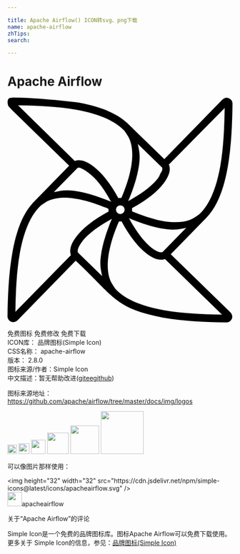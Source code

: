 ```yaml
---

title: Apache Airflow() ICON转svg、png下载
name: apache-airflow
zhTips: 
search: 

---
```


# Apache Airflow  <small style="font-size: 60%;font-weight: 100"></small>

<div id="svg" class="svg-wrap">
<svg role="img" xmlns="http://www.w3.org/2000/svg" viewBox="0 0 24 24"><title>Apache Airflow icon</title><path d="M12.033 10.713c-.691 0-1.263.564-1.263 1.255 0 .69.572 1.262 1.263 1.262a1.258 1.258 0 000-2.517zm0 .797c.258 0 .457.2.457.458s-.2.458-.457.458c-.259 0-.458-.2-.458-.458s.199-.458.458-.458zM.65.001C.577.001.544.013.3.041.053.07-.027.364.03.673c.055.31.072.205.196.384.124.18 4.228 4.144 6.352 6.216l-3.625 3.72-.133.133-.007.008c-1.25 1.282-1.91 3.251-2.296 5.433C.13 18.748.03 21.161 0 23.35a.63.63 0 00.554.62.757.757 0 00.118 0 .608.608 0 00.384-.184h.007l6.209-6.37c4.021 3.721 4.12 5.08 9.294 6.067 2.182.386 4.595.487 6.784.517a.626.626 0 00.62-.546l.008-.008a.746.746 0 00-.008-.133.621.621 0 00-.177-.37v-.008l-6.378-6.208L21.047 13c.046-.043.089-.088.133-.133l.007-.008c1.25-1.281 1.918-3.244 2.304-5.426.385-2.182.479-4.595.509-6.783a.627.627 0 00-.546-.62L23.446.02a.668.668 0 00-.133.008.608.608 0 00-.369.178h-.007l-6.209 6.37-3.72-3.624-.133-.133-.008-.008C11.586 1.562 9.617.894 7.434.509 5.18.26 2.917.034.65 0zm.48.835c2.039.038 4.213.12 6.164.465 2.105.372 3.927 1.03 5.012 2.089h.008l.103.11c.023.023.049.053.074.082.002.003.005.004.007.008l.008.008.015.015c0 .002-.002.008 0 .008.002.003.005.004.007.008.128.176.354.52.42.664.049.101.093.208.134.325.179.519.268 1.166.206 1.985v.008c-.014.181-.038.37-.066.569-.014.095-.033.2-.052.31a10.753 10.753 0 01-.14.642c-.028.115-.056.232-.089.347v.008c-.13.468-.3.976-.51 1.52-.052.138-.103.272-.161.414-.046.111-.099.225-.148.34l-.258.051c-.875-1.655-1.831-2.8-2.688-3.455-.432-.33-.837-.54-1.225-.627h-.007c-.387-.084-.8-.027-1.07.251l.038.075.32-.239zm22.036.288c-.038 2.04-.12 4.218-.465 6.17-.372 2.105-1.031 3.928-2.09 5.013l-.11.103c-.03.026-.062.059-.096.088l-.015.016h-.007c-.174.126-.527.36-.672.428-.101.047-.21.1-.325.14h-.007c-.516.177-1.166.26-1.979.2-.183-.016-.375-.031-.576-.06l-.302-.052h-.008a10.905 10.905 0 01-.642-.14h-.007c-.117-.03-.234-.065-.347-.096a16.097 16.097 0 01-1.521-.502c-.136-.052-.279-.111-.421-.17a20.905 20.905 0 01-.317-.132c.009-.063-.079.096 0 0a.666.666 0 00-.052-.288c1.638-.87 2.78-1.814 3.433-2.665.331-.433.548-.844.635-1.233.087-.386.027-.806-.251-1.077l.007.008.11.351zM13.9 4.947l2.532 2.466.015.015.015.015c.038.038.078.11.03.332-.022.095-.146.264-.207.391-.082.166-.116.3-.274.502-.546.7-1.616 1.566-3.137 2.377.046-.107.09-.213.133-.317.06-.147.115-.294.17-.436.218-.568.4-1.103.538-1.602a11.804 11.804 0 00.244-1.063V7.62c.019-.107.043-.212.059-.324a8.97 8.97 0 00.067-.628c.05-.677-.07-1.196-.185-1.72zM7.774 7.51c1.592.72 2.634 2.424 3.277 3.617-.108-.047-.217-.089-.324-.133-.147-.06-.294-.115-.436-.17a17.265 17.265 0 00-1.595-.539H8.69c-.125-.034-.244-.067-.362-.096-.24-.059-.476-.106-.701-.148-.108-.018-.22-.034-.332-.051V9.98a10.394 10.394 0 00-.628-.067c-.68-.051-1.202.069-1.727.185l2.473-2.532.03-.03c.036-.039.11-.08.332-.03zm-1.167 3.203c.18.012.368.038.569.067h.007c.096.015.194.034.303.052.205.038.418.085.642.14l.177.044c.057.015.113.027.17.044h.007c.47.13.974.299 1.521.51.137.053.28.104.42.162.12.049.24.103.363.155l.014.266c-1.64.87-2.787 1.82-3.44 2.672-.332.433-.548.837-.635 1.225v.008c-.087.387-.027.8.251 1.07H6.97l-.188-.335-5.94 6.071c.04-2.037.114-4.208.458-6.156.372-2.105 1.031-3.928 2.09-5.012v-.008c.024-.027.053-.048.08-.074l.03-.03a1.788 1.788 0 01.089-.081h.007c.006-.004.01-.012.015-.016.171-.125.533-.367.68-.435a3.658 3.658 0 01.331-.133c.519-.18 1.166-.269 1.986-.207zm5.153.2c-.415.132-.698.42-.834.834l.44-.49zm.546.03l.18.323.146.095.405.313c-.148-.348-.372-.603-.73-.73zm-.288.517c.312 0 .554.242.554.553a.547.547 0 01-.554.554.547.547 0 01-.553-.554c0-.31.242-.554.554-.554zm-1.048.863c.14.363.381.61.746.746l-.241-.276-.203-.234zm2.06.038l-.282.116-.062.178-.284.327c.29-.142.498-.324.628-.62zm-.074.51c.106.045.213.096.318.14.147.06.292.115.435.17.566.217 1.098.394 1.595.53.128.039.253.067.369.097.24.059.476.114.701.155.107.019.22.034.332.051.216.03.426.058.628.074.68.052 1.202-.068 1.727-.184l-2.473 2.532-.015.015-.014.015c-.037.038-.115.074-.325.03h-.008c-.216-.05-.531-.204-.893-.487-.7-.547-1.567-1.618-2.377-3.137zm-1.83.088l-.134.317c-.06.147-.115.294-.17.436a17.065 17.065 0 00-.531 1.594c-.036.128-.067.251-.096.37-.06.24-.114.475-.155.7a12.379 12.379 0 00-.052.333 9.86 9.86 0 00-.073.628c-.052.68.068 1.202.184 1.727L7.567 16.59l-.015-.023-.015-.008v-.008c-.04-.04-.078-.101-.03-.317.002-.004 0-.002 0-.008.05-.216.206-.532.488-.893.546-.7 1.613-1.567 3.13-2.377zm1.04.258c.866 1.626 1.81 2.776 2.658 3.426.433.332.836.548 1.225.634h.008c.387.085.799.027 1.07-.25l-.035-.071-.304.27 6.09 5.942c-2.04-.04-4.22-.122-6.172-.467-2.105-.372-3.928-1.03-5.012-2.089h-.008l-.022-.023-.03-.03c-.008-.008-.013-.019-.022-.03l-.03-.03c-.023-.027-.053-.057-.08-.089v-.008c-.003-.004-.012-.01-.015-.015a6.316 6.316 0 01-.436-.679 3.49 3.49 0 01-.133-.332c-.18-.519-.269-1.166-.206-1.986.013-.18.037-.368.066-.568v-.008c.014-.094.033-.196.052-.303.037-.205.085-.419.14-.642v-.008l.044-.17.045-.17v-.008c.13-.47.298-.973.51-1.52.052-.137.111-.28.169-.42.047-.115.097-.231.148-.348l.28-.015z"/></svg>
</div>
<detail full-name='apache-airflow'></detail>

<div class="detail-page">
<p>
<span><span class="badge-success badge">免费图标</span> <span class="badge-success badge">免费修改</span>  <span class="badge-success badge">免费下载</span> </span>
<br/>
<span>
ICON库：
<span class="badge-secondary badge">品牌图标(Simple Icon)</span> 
</span>
<br/>
<span>
CSS名称：
<span class="badge-secondary badge">apache-airflow</span> 
</span>

<br/>
<span>
版本：
<span class="badge-secondary badge">2.8.0</span> 
</span>
<br/>
<span>图标来源/作者：<span class="badge-light badge">Simple Icon</span></span> 
<br/>
<span class="zh-detail">中文描述：暂无<span class="help-link"><span>帮助改进</span>(<a href="https://gitee.com/liuwave/icon-helper/edit/master/json/brands/apache-airflow.json" target="_blank" rel="noopener noreferrer">gitee</a><a href="https://github.com/liuwave/icon-helper/edit/master/json/brands/apache-airflow.json" target="_blank" rel="noopener noreferrer">github</a></span>)</span><br/>
</p>
</div><div class="description description alert alert-light"><p>图标来源地址：<a href="https://github.com/apache/airflow/tree/master/docs/img/logos" target="_blank" rel="noopener noreferrer">https://github.com/apache/airflow/tree/master/docs/img/logos</a></p></div>
<div class="alert alert-dark">
<img height="21" width="21" src="https://cdn.jsdelivr.net/npm/simple-icons@latest/icons/apacheairflow.svg" />
<img height="24" width="24" src="https://cdn.jsdelivr.net/npm/simple-icons@latest/icons/apacheairflow.svg" />
<img height="32" width="32" src="https://cdn.jsdelivr.net/npm/simple-icons@latest/icons/apacheairflow.svg" />
<img height="48" width="48" src="https://cdn.jsdelivr.net/npm/simple-icons@latest/icons/apacheairflow.svg" />
<img height="64" width="64" src="https://cdn.jsdelivr.net/npm/simple-icons@latest/icons/apacheairflow.svg" />
<img height="96" width="96" src="https://cdn.jsdelivr.net/npm/simple-icons@latest/icons/apacheairflow.svg" />

</div>
<div>
  <p>可以像图片那样使用：    
  </p>
  <div class="alert alert-primary" style="font-size: 14px">
    &lt;img height="32" width="32" src="https://cdn.jsdelivr.net/npm/simple-icons@latest/icons/apacheairflow.svg" /&gt;
    <copy-btn content='<img height="32" width="32" src="https://cdn.jsdelivr.net/npm/simple-icons@latest/icons/apacheairflow.svg" />'></copy-btn>
  </div>
  <div class="alert alert-secondary">
    <img height="32" width="32" src="https://cdn.jsdelivr.net/npm/simple-icons@latest/icons/apacheairflow.svg" />apacheairflow
    <copy-btn content="apacheairflow" btn-title="复制图标名称"></copy-btn>
  </div>
</div>

<Vssue title="关于“Apache Airflow”的评论" >关于“Apache Airflow”的评论</Vssue>


<div><p>Simple Icon是一个免费的品牌图标库。图标Apache Airflow可以免费下载使用。更多关于  Simple Icon的信息，参见：<a target="_blank" href="https://iconhelper.cn/brands.html">品牌图标(Simple Icon)</a>
</p></div>
